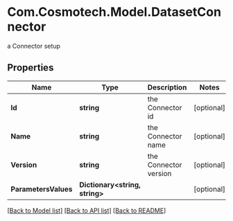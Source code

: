 # Com.Cosmotech.Model.DatasetConnector
a Connector setup

## Properties

Name | Type | Description | Notes
------------ | ------------- | ------------- | -------------
**Id** | **string** | the Connector id | [optional] 
**Name** | **string** | the Connector name | [optional] 
**Version** | **string** | the Connector version | [optional] 
**ParametersValues** | **Dictionary&lt;string, string&gt;** |  | [optional] 

[[Back to Model list]](../README.md#documentation-for-models) [[Back to API list]](../README.md#documentation-for-api-endpoints) [[Back to README]](../README.md)

